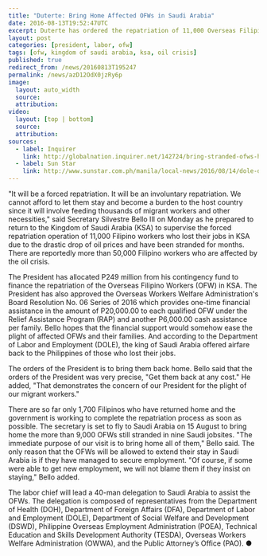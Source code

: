 ```yaml
---
title: "Duterte: Bring Home Affected OFWs in Saudi Arabia"
date: 2016-08-13T19:52:47UTC
excerpt: Duterte has ordered the repatriation of 11,000 Overseas Filipino Workers in Saudi Arabia after they lost their jobs due to retrenchments because of the oil crisis that led companies to lay off workers or shutdown their operations.
layout: post
categories: [president, labor, ofw]
tags: [ofw, kingdom of saudi arabia, ksa, oil crisis]
published: true
redirect_from: /news/20160813T195247
permalink: /news/azD12OdX0jzRy6p
image:
  layout: auto_width
  source: 
  attribution: 
video:
  layout: [top | bottom]
  source: 
  attribution: 
sources:
  - label: Inquirer
    link: http://globalnation.inquirer.net/142724/bring-stranded-ofws-home-saudi-duterte
  - label: Sun Star
    link: http://www.sunstar.com.ph/manila/local-news/2016/08/14/dole-deploy-more-labor-attaches-saudi-491325
---
```


"It will be a forced repatriation. It will be an involuntary repatriation. We cannot afford to let them stay and become a burden to the host country since it 
will involve feeding thousands of migrant workers and other necessities," said Secretary Silvestre Bello III on Monday as he prepared to return to the Kingdom of Saudi Arabia (KSA) to supervise the forced repatriation operation of 11,000 Filipino workers who lost their jobs in KSA due to the drastic drop of oil prices and have been stranded for months.
There are reportedly more than 50,000 Filipino workers who are affected by the oil crisis.

The President has allocated P249 million from his contingency fund to finance the repatriation of the Overseas Filipino Workers (OFW) in KSA.
The President has also approved the Overseas Workers Welfare Administration's Board Resolution No. 06 Series of 2016 which provides one-time financial assistance in the amount of P20,000.00 to each qualified OFW under the Relief Assistance Program (RAP) and another P6,000.00 cash assistance per family.
Bello hopes that the financial support would somehow ease the plight of affected OFWs and their families.
And according to the Department of Labor and Employment (DOLE), the king of Saudi Arabia offered airfare back to the Philippines of those who lost their jobs.

The orders of the President is to bring them back home.
Bello said that the orders of the President was very precise, "Get them back at any cost."
He added, "That demonstrates the concern of our President for the plight of our migrant workers."

There are so far only 1,700 Filipinos who have returned home and the government is working to complete the repatriation process as soon as possible.
The secretary is set to fly to Saudi Arabia on 15 August to bring home the more than 9,000 OFWs still stranded in nine Saudi jobsites.
"The immediate purpose of our visit is to bring home all of them," Bello said.
The only reason that the OFWs will be allowed to extend their stay in Saudi Arabia is if they have managed to secure employment.
"Of course, if some were able to get new employment, we will not blame them if they insist on staying," Bello added.

The labor chief will lead a 40-man delegation to Saudi Arabia to assist the OFWs.
The delegation is composed of representatives from the Department of Health (DOH), Department of Foreign Affairs (DFA), Department of Labor and Employment (DOLE), Department of Social Welfare and Development (DSWD), Philippine Overseas Employment Administration (POEA), Technical Education and Skills Development Authority (TESDA), Overseas Workers Welfare Administration (OWWA), and the Public Attorney’s Office (PAO).
&#x25cf;


